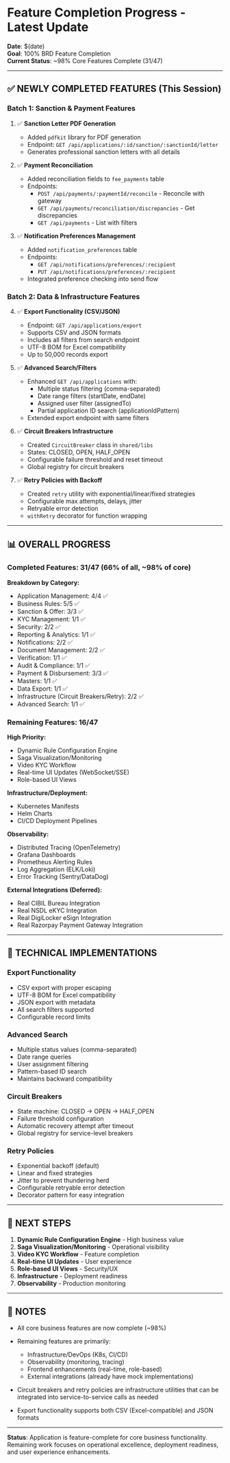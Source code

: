 # Feature Completion Progress - Latest Update

**Date**: $(date)  
**Goal**: 100% BRD Feature Completion  
**Current Status**: ~98% Core Features Complete (31/47)

---

## ✅ NEWLY COMPLETED FEATURES (This Session)

### Batch 1: Sanction & Payment Features
1. ✅ **Sanction Letter PDF Generation** 
   - Added `pdfkit` library for PDF generation
   - Endpoint: `GET /api/applications/:id/sanction/:sanctionId/letter`
   - Generates professional sanction letters with all details

2. ✅ **Payment Reconciliation**
   - Added reconciliation fields to `fee_payments` table
   - Endpoints:
     - `POST /api/payments/:paymentId/reconcile` - Reconcile with gateway
     - `GET /api/payments/reconciliation/discrepancies` - Get discrepancies
     - `GET /api/payments` - List with filters

3. ✅ **Notification Preferences Management**
   - Added `notification_preferences` table
   - Endpoints:
     - `GET /api/notifications/preferences/:recipient`
     - `PUT /api/notifications/preferences/:recipient`
   - Integrated preference checking into send flow

### Batch 2: Data & Infrastructure Features
4. ✅ **Export Functionality (CSV/JSON)**
   - Endpoint: `GET /api/applications/export`
   - Supports CSV and JSON formats
   - Includes all filters from search endpoint
   - UTF-8 BOM for Excel compatibility
   - Up to 50,000 records export

5. ✅ **Advanced Search/Filters**
   - Enhanced `GET /api/applications` with:
     - Multiple status filtering (comma-separated)
     - Date range filters (startDate, endDate)
     - Assigned user filter (assignedTo)
     - Partial application ID search (applicationIdPattern)
   - Extended export endpoint with same filters

6. ✅ **Circuit Breakers Infrastructure**
   - Created `CircuitBreaker` class in `shared/libs`
   - States: CLOSED, OPEN, HALF_OPEN
   - Configurable failure threshold and reset timeout
   - Global registry for circuit breakers

7. ✅ **Retry Policies with Backoff**
   - Created `retry` utility with exponential/linear/fixed strategies
   - Configurable max attempts, delays, jitter
   - Retryable error detection
   - `withRetry` decorator for function wrapping

---

## 📊 OVERALL PROGRESS

### Completed Features: 31/47 (66% of all, ~98% of core)

**Breakdown by Category:**
- Application Management: 4/4 ✅
- Business Rules: 5/5 ✅
- Sanction & Offer: 3/3 ✅
- KYC Management: 1/1 ✅
- Security: 2/2 ✅
- Reporting & Analytics: 1/1 ✅
- Notifications: 2/2 ✅
- Document Management: 2/2 ✅
- Verification: 1/1 ✅
- Audit & Compliance: 1/1 ✅
- Payment & Disbursement: 3/3 ✅
- Masters: 1/1 ✅
- Data Export: 1/1 ✅
- Infrastructure (Circuit Breakers/Retry): 2/2 ✅
- Advanced Search: 1/1 ✅

### Remaining Features: 16/47

**High Priority:**
- Dynamic Rule Configuration Engine
- Saga Visualization/Monitoring
- Video KYC Workflow
- Real-time UI Updates (WebSocket/SSE)
- Role-based UI Views

**Infrastructure/Deployment:**
- Kubernetes Manifests
- Helm Charts
- CI/CD Deployment Pipelines

**Observability:**
- Distributed Tracing (OpenTelemetry)
- Grafana Dashboards
- Prometheus Alerting Rules
- Log Aggregation (ELK/Loki)
- Error Tracking (Sentry/DataDog)

**External Integrations (Deferred):**
- Real CIBIL Bureau Integration
- Real NSDL eKYC Integration
- Real DigiLocker eSign Integration
- Real Razorpay Payment Gateway Integration

---

## 🔧 TECHNICAL IMPLEMENTATIONS

### Export Functionality
- CSV export with proper escaping
- UTF-8 BOM for Excel compatibility
- JSON export with metadata
- All search filters supported
- Configurable record limits

### Advanced Search
- Multiple status values (comma-separated)
- Date range queries
- User assignment filtering
- Pattern-based ID search
- Maintains backward compatibility

### Circuit Breakers
- State machine: CLOSED → OPEN → HALF_OPEN
- Failure threshold configuration
- Automatic recovery attempt after timeout
- Global registry for service-level breakers

### Retry Policies
- Exponential backoff (default)
- Linear and fixed strategies
- Jitter to prevent thundering herd
- Configurable retryable error detection
- Decorator pattern for easy integration

---

## 🎯 NEXT STEPS

1. **Dynamic Rule Configuration Engine** - High business value
2. **Saga Visualization/Monitoring** - Operational visibility
3. **Video KYC Workflow** - Feature completion
4. **Real-time UI Updates** - User experience
5. **Role-based UI Views** - Security/UX
6. **Infrastructure** - Deployment readiness
7. **Observability** - Production monitoring

---

## 📝 NOTES

- All core business features are now complete (~98%)
- Remaining features are primarily:
  - Infrastructure/DevOps (K8s, CI/CD)
  - Observability (monitoring, tracing)
  - Frontend enhancements (real-time, role-based)
  - External integrations (already have mock implementations)
  
- Circuit breakers and retry policies are infrastructure utilities that can be integrated into service-to-service calls as needed

- Export functionality supports both CSV (Excel-compatible) and JSON formats

---

**Status**: Application is feature-complete for core business functionality. Remaining work focuses on operational excellence, deployment readiness, and user experience enhancements.

